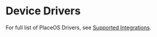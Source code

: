 # Device Drivers

For full list of PlaceOS Drivers, see [Supported Integrations](../supported-integrations.md#authentication).

